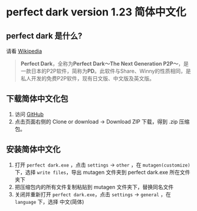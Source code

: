 ﻿perfect dark version 1.23 简体中文化
====

perfect dark 是什么?
----

请看 [Wikipedia](https://zh.wikipedia.org/zh-cn/Perfect_Dark)

> **Perfect Dark**，全称为**Perfect Dark～The Next Generation P2P～**，是一款日本的P2P软件，简称为**PD**。此软件与Share、Winny的性质相同，是私人开发的免费P2P软件，现有日文版、中文版及英文版。

下载简体中文化包
----

1. 访问 [GitHub](https://github.com/muirmok/mutagen)
2. 点击页面右侧的 Clone or download -> Download ZIP 下载，得到 .zip 压缩包。

安装简体中文化
----

1. 打开 `perfect dark.exe` ，点击 `settings` -> `other` ，在 `mutagen(customize)` 下，选择 `write files`，导出 mutagen 文件夹到 perfect dark.exe 所在文件夹下
2. 把压缩包内的所有文件复制粘贴到 mutagen 文件夹下，替换同名文件
3. 关闭并重新打开 `perfect dark.exe`，点击 `settings` -> `general` ，在 `language` 下，选择 中文(简体)